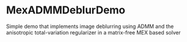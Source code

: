 MexADMMDeblurDemo
=================

Simple demo that implements image deblurring using ADMM and the anisotropic total-variation regularizer in a matrix-free MEX based solver
